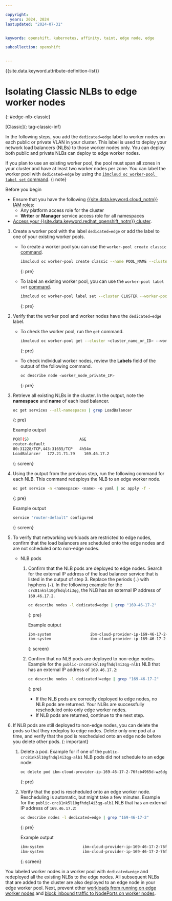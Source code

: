 ```yaml
---

copyright: 
  years: 2024, 2024
lastupdated: "2024-07-31"


keywords: openshift, kubernetes, affinity, taint, edge node, edge

subcollection: openshift


---
```


{{site.data.keyword.attribute-definition-list}}



#  Isolating Classic NLBs to edge worker nodes
{: #edge-nlb-classic}

[Classic]{: tag-classic-inf}

In the following steps, you add the `dedicated=edge` label to worker nodes on each public or private VLAN in your cluster. This label is used to deploy your network load balancers (NLBs) to those worker nodes only. You can deploy both public and private NLBs can deploy to edge worker nodes.

If you plan to use an existing worker pool, the pool must span all zones in your cluster and have at least two worker nodes per zone. You can label the worker pool with `dedicated=edge` by using the [`ibmcloud oc worker-pool label set` command](/docs/openshift?topic=openshift-kubernetes-service-cli#cs_worker_pool_label_set).
{: note}

Before you begin

* Ensure that you have the following [{{site.data.keyword.cloud_notm}} IAM roles](/docs/openshift?topic=openshift-iam-platform-access-roles):
    * Any platform access role for the cluster
    * **Writer** or **Manager** service access role for all namespaces
* [Access your {{site.data.keyword.redhat_openshift_notm}} cluster](/docs/openshift?topic=openshift-access_cluster).

1. Create a worker pool with the label `dedicated=edge` or add the label to one of your existing worker pools.
    * To create a worker pool you can use the `worker-pool create classic` [command](/docs/openshift?topic=openshift-kubernetes-service-cli#cs_worker_pool_create).
        ```sh
        ibmcloud oc worker-pool create classic --name POOL_NAME --cluster CLUSTER --flavor FLAVOR --size-per-zone WORKERS_PER_ZONE --hardware ISOLATION --label dedicated=edge
        ```
        {: pre}

    * To label an existing worker pool, you can use the `worker-pool label set` [command](/docs/openshift?topic=openshift-kubernetes-service-cli#cs_worker_pool_label_set).
        ```sh
        ibmcloud oc worker-pool label set --cluster CLUSTER --worker-pool POOL --label dedicated=edge
        ```
        {: pre}

2. Verify that the worker pool and worker nodes have the `dedicated=edge` label.
    * To check the worker pool, run the `get` command.
        ```sh
        ibmcloud oc worker-pool get --cluster <cluster_name_or_ID> --worker-pool <worker_pool_name_or_ID>
        ```
        {: pre}

    * To check individual worker nodes, review the **Labels** field of the output of the following command.
        ```sh
        oc describe node <worker_node_private_IP>
        ```
        {: pre}




1. Retrieve all existing NLBs in the cluster. In the output, note the **namespace** and **name** of each load balancer.
    ```sh
    oc get services --all-namespaces | grep LoadBalancer
    ```
    {: pre}
    
    Example output

    ```sh
    PORT(S)                      AGE
    router-default
    80:31228/TCP,443:31655/TCP   4h54m
    LoadBalancer   172.21.71.79    169.46.17.2
    ```
    {: screen}

4. Using the output from the previous step, run the following command for each NLB. This command redeploys the NLB to an edge worker node.

    ```sh
    oc get service -n <namespace> <name> -o yaml | oc apply -f -
    ```
    {: pre}

    Example output

    ```sh
    service "router-default" configured
    ```
    {: screen}


1. To verify that networking workloads are restricted to edge nodes, confirm that the load balancers are scheduled onto the edge nodes and are not scheduled onto non-edge nodes.

    * NLB pods
        1. Confirm that the NLB pods are deployed to edge nodes. Search for the external IP address of the load balancer service that is listed in the output of step 3. Replace the periods (`.`) with hyphens (`-`). In the following example for the `crc81nk5l10gfhdql4i3qg`, the NLB has an external IP address of `169.46.17.2`. 
            ```sh
            oc describe nodes -l dedicated=edge | grep "169-46-17-2"
            ```
            {: pre}

            Example output
            ```sh
            ibm-system                 ibm-cloud-provider-ip-169-46-17-2-76fcb4965d-wz6dg                 5m (0%)       0 (0%)      10Mi (0%)        0 (0%)
            ibm-system                 ibm-cloud-provider-ip-169-46-17-2-76fcb4965d-2z64r                 5m (0%)       0 (0%)      10Mi (0%)        0 (0%)
            ```
            {: screen}

        1. Confirm that no NLB pods are deployed to non-edge nodes. Example for the `public-crc81nk5l10gfhdql4i3qg-nlb1` NLB that has an external IP address of `169.46.17.2`:
            ```sh
            oc describe nodes -l dedicated!=edge | grep "169-46-17-2"
            ```
            {: pre}

            * If the NLB pods are correctly deployed to edge nodes, no NLB pods are returned. Your NLBs are successfully rescheduled onto only edge worker nodes.
            * If NLB pods are returned, continue to the next step.


1. If NLB pods are still deployed to non-edge nodes, you can delete the pods so that they redeploy to edge nodes.
    Delete only one pod at a time, and verify that the pod is rescheduled onto an edge node before you delete other pods.
    {: important}

    1. Delete a pod. Example for if one of the `public-crc81nk5l10gfhdql4i3qg-alb1` NLB pods did not schedule to an edge node:
        ```sh
        oc delete pod ibm-cloud-provider-ip-169-46-17-2-76fcb4965d-wz6dg -n ibm-system
        ```
        {: pre}

    2. Verify that the pod is rescheduled onto an edge worker node. Rescheduling is automatic, but might take a few minutes. Example for the `public-crc81nk5l10gfhdql4i3qg-alb1` NLB that has an external IP address of `169.46.17.2`:
        ```sh
        oc describe nodes -l dedicated=edge | grep "169-46-17-2"
        ```
        {: pre}

        Example output

        ```sh
        ibm-system                 ibm-cloud-provider-ip-169-46-17-2-76fcb4965d-wz6dg                 5m (0%)       0 (0%)      10Mi (0%)        0 (0%)
        ibm-system                 ibm-cloud-provider-ip-169-46-17-2-76fcb4965d-2z64r                 5m (0%)       0 (0%)      10Mi (0%)        0 (0%)
        ```
        {: screen}



You labeled worker nodes in a worker pool with `dedicated=edge` and redeployed all the existing NLBs to the edge nodes. All subsequent NLBs that are added to the cluster are also deployed to an edge node in your edge worker pool. Next, prevent other [workloads from running on edge worker nodes](/docs/openshift?topic=openshift-edge-workload-prevent) and [block inbound traffic to NodePorts on worker nodes](/docs/openshift?topic=openshift-network_policies#block_ingress).

